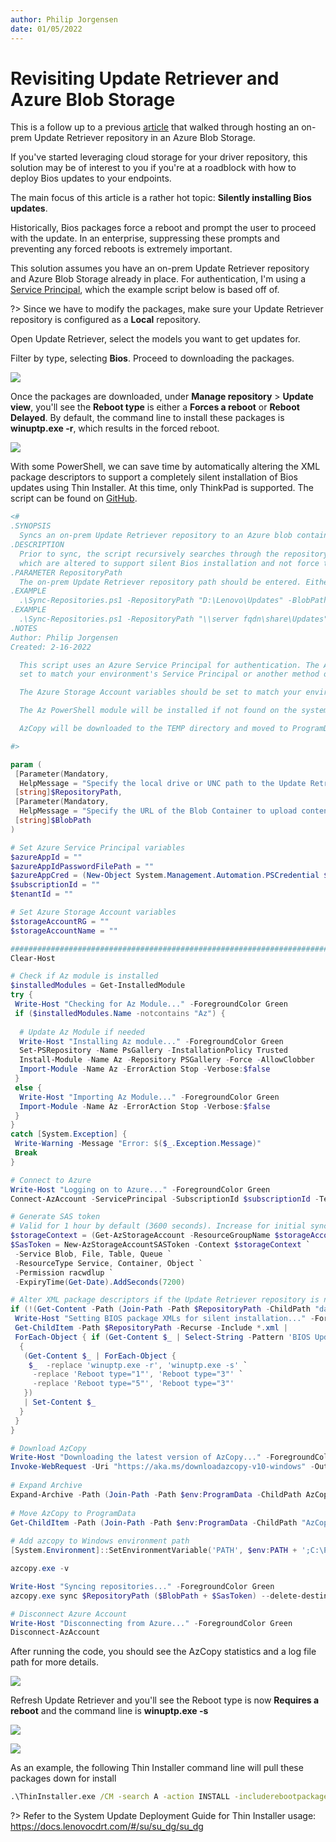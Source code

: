 ```yaml
---
author: Philip Jorgensen
date: 01/05/2022
---
```

# Revisiting Update Retriever and Azure Blob Storage

This is a follow up to a previous [article](https://blog.lenovocdrt.com/#/2019/ur_az_blob) that walked through hosting an on-prem Update Retriever repository in an Azure Blob Storage.

If you've started leveraging cloud storage for your driver repository, this solution may be of interest to you if you're at a roadblock with how to deploy Bios updates to your endpoints.

The main focus of this article is a rather hot topic: **Silently installing Bios updates**.

Historically, Bios packages force a reboot and prompt the user to proceed with the update. In an enterprise, suppressing these prompts and preventing any forced reboots is extremely important.

This solution assumes you have an on-prem Update Retriever repository and Azure Blob Storage already in place. For authentication, I'm using a [Service Principal](https://docs.microsoft.com/en-us/azure/active-directory/develop/howto-create-service-principal-portal#register-an-application-with-azure-ad-and-create-a-service-principal), which the example script below is based off of.

?> Since we have to modify the packages, make sure your Update Retriever repository is configured as a **Local** repository.

Open Update Retriever, select the models you want to get updates for.

Filter by type, selecting **Bios**. Proceed to downloading the packages.

![](../img/2022/ur_az_blob_redux/image1.jpg)

Once the packages are downloaded, under **Manage repository** > **Update view**, you'll see the **Reboot type** is either a **Forces a reboot** or **Reboot Delayed**. By default, the command line to install these packages is **winuptp.exe -r**, which results in the forced reboot.

![](../img/2022/ur_az_blob_redux/image2.jpg)

With some PowerShell, we can save time by automatically altering the XML package descriptors to support a completely silent installation of Bios updates using Thin Installer. At this time, only ThinkPad is supported. The script can be found on [GitHub](https://github.com/philjorgensen/Azure/blob/main/Blob/Sync-Repositories.ps1).

```powershell
<#
.SYNOPSIS
  Syncs an on-prem Update Retriever repository to an Azure blob container using Azcopy.
.DESCRIPTION
  Prior to sync, the script recursively searches through the repository and parses through Bios xml's,
  which are altered to support silent Bios installation and not force the device to reboot after the update.
.PARAMETER RepositoryPath
  The on-prem Update Retriever repository path should be entered. Either a local drive or UNC path.
.EXAMPLE
  .\Sync-Repositories.ps1 -RepositoryPath "D:\Lenovo\Updates" -BlobPath "https://storageaccount.blob.core.windows.net/container/
.EXAMPLE
  .\Sync-Repositories.ps1 -RepositoryPath "\\server fqdn\share\Updates" -BlobPath "https://storageaccount.blob.core.windows.net/container/
.NOTES
Author: Philip Jorgensen
Created: 2-16-2022

  This script uses an Azure Service Principal for authentication. The Azure Service Principal variables should be
  set to match your environment's Service Principal or another method of authentication can be used if desired.

  The Azure Storage Account variables should be set to match your environment.

  The Az PowerShell module will be installed if not found on the system script is executed on.

  AzCopy will be downloaded to the TEMP directory and moved to ProgramData.

#>

param (
 [Parameter(Mandatory,
  HelpMessage = "Specify the local drive or UNC path to the Update Retriever repository...")]
 [string]$RepositoryPath,
 [Parameter(Mandatory,
  HelpMessage = "Specify the URL of the Blob Container to upload content to...")]
 [string]$BlobPath
)

# Set Azure Service Principal variables
$azureAppId = ""
$azureAppIdPasswordFilePath = ""
$azureAppCred = (New-Object System.Management.Automation.PSCredential $azureAppId, (Get-Content -Path $azureAppIdPasswordFilePath | ConvertTo-SecureString))
$subscriptionId = ""
$tenantId = ""

# Set Azure Storage Account variables
$storageAccountRG = ""
$storageAccountName = ""

########################################################################################
Clear-Host

# Check if Az module is installed
$installedModules = Get-InstalledModule
try {
 Write-Host "Checking for Az Module..." -ForegroundColor Green
 if ($installedModules.Name -notcontains "Az") {    
     
  # Update Az Module if needed
  Write-Host "Installing Az module..." -ForegroundColor Green
  Set-PSRepository -Name PsGallery -InstallationPolicy Trusted
  Install-Module -Name Az -Repository PSGallery -Force -AllowClobber
  Import-Module -Name Az -ErrorAction Stop -Verbose:$false
 }
 else {
  Write-Host "Importing Az Module..." -ForegroundColor Green
  Import-Module -Name Az -ErrorAction Stop -Verbose:$false
 }
}
catch [System.Exception] {
 Write-Warning -Message "Error: $($_.Exception.Message)"
 Break
}

# Connect to Azure
Write-Host "Logging on to Azure..." -ForegroundColor Green
Connect-AzAccount -ServicePrincipal -SubscriptionId $subscriptionId -TenantId $tenantId -Credential $azureAppCred

# Generate SAS token
# Valid for 1 hour by default (3600 seconds). Increase for initial sync.
$storageContext = (Get-AzStorageAccount -ResourceGroupName $storageAccountRG -AccountName $storageAccountName).Context
$SasToken = New-AzStorageAccountSASToken -Context $storageContext `
 -Service Blob, File, Table, Queue `
 -ResourceType Service, Container, Object `
 -Permission racwdlup `
 -ExpiryTime(Get-Date).AddSeconds(7200)

# Alter XML package descriptors if the Update Retriever repository is not a cloud repo
if (!(Get-Content -Path (Join-Path -Path $RepositoryPath -ChildPath "database.xml") | Select-String -SimpleMatch 'cloud="True"')) {
 Write-Host "Setting BIOS package XMLs for silent installation..." -ForegroundColor Green
 Get-ChildItem -Path $RepositoryPath -Recurse -Include *.xml |
 ForEach-Object { if (Get-Content $_ | Select-String -Pattern 'BIOS Update', 'EC Update') `
  {
   (Get-Content $_ | ForEach-Object { 
    $_  -replace 'winuptp.exe -r', 'winuptp.exe -s' `
     -replace 'Reboot type="1"', 'Reboot type="3"' `
     -replace 'Reboot type="5"', 'Reboot type="3"' 
   })
   | Set-Content $_
  }
 }
}

# Download AzCopy
Write-Host "Downloading the latest version of AzCopy..." -ForegroundColor Green
Invoke-WebRequest -Uri "https://aka.ms/downloadazcopy-v10-windows" -OutFile (Join-Path -Path $env:ProgramData -ChildPath AzCopy.zip) -UseBasicParsing
 
# Expand Archive
Expand-Archive -Path (Join-Path -Path $env:ProgramData -ChildPath AzCopy.zip) -DestinationPath (Join-Path -Path $env:ProgramData -ChildPath AzCopy) -Force -Verbose:$true
 
# Move AzCopy to ProgramData
Get-ChildItem -Path (Join-Path -Path $env:ProgramData -ChildPath "AzCopy\*\azcopy.exe") | Move-Item -Destination $env:ProgramData -Force
 
# Add azcopy to Windows environment path
[System.Environment]::SetEnvironmentVariable('PATH', $env:PATH + ';C:\ProgramData\')

azcopy.exe -v

Write-Host "Syncing repositories..." -ForegroundColor Green
azcopy.exe sync $RepositoryPath ($BlobPath + $SasToken) --delete-destination true

# Disconnect Azure Account
Write-Host "Disconnecting from Azure..." -ForegroundColor Green
Disconnect-AzAccount
```

After running the code, you should see the AzCopy statistics and a log file path for more details.

![](../img/2022/ur_az_blob_redux/image5.jpg)

Refresh Update Retriever and you'll see the Reboot type is now **Requires a reboot** and the command line is **winuptp.exe -s**

![](../img/2022/ur_az_blob_redux/image3.jpg)

![](../img/2022/ur_az_blob_redux/image4.jpg)

As an example, the following Thin Installer command line will pull these packages down for install

```cmd
.\ThinInstaller.exe /CM -search A -action INSTALL -includerebootpackages 3 -noicon -repository https://storageaccount.blob.core.windows.net/bios-repository -noreboot -exporttowmi
```

?> Refer to the System Update Deployment Guide for Thin Installer usage: <https://docs.lenovocdrt.com/#/su/su_dg/su_dg>
